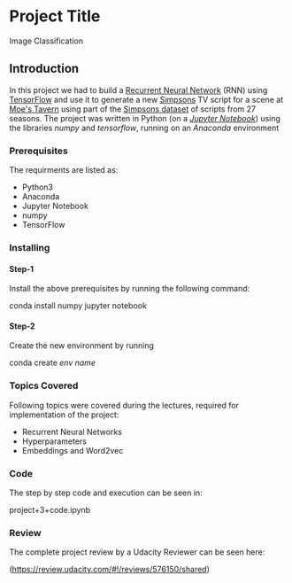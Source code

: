 # Project Title

Image Classification

## Introduction

In this project we had to build a [Recurrent Neural Network](https://en.wikipedia.org/wiki/Recurrent_neural_network) (RNN) using [TensorFlow](https://www.tensorflow.org/) and use it to generate a new [Simpsons](https://en.wikipedia.org/wiki/The_Simpsons) TV script for a scene at [Moe's Tavern](https://simpsonswiki.com/wiki/Moe's_Tavern) using part of the [Simpsons dataset](https://www.kaggle.com/wcukierski/the-simpsons-by-the-data) of scripts from 27 seasons. The project was written in Python (on a [_Jupyter Notebook_](https://github.com/HaraldoFilho/DLND-tv-script-generation/blob/master/dlnd_tv_script_generation.ipynb)) using the libraries _numpy_ and _tensorflow_, running on an _Anaconda_ environment

### Prerequisites

The requirments are listed as:

- Python3
- Anaconda
- Jupyter Notebook
- numpy
- TensorFlow

### Installing

#### Step-1

Install the above prerequisites by running the following command:

conda install numpy  jupyter notebook


#### Step-2

Create the new environment by running

conda create *env name*

### Topics Covered

Following topics were covered during the lectures, required for implementation of the project:

- Recurrent Neural Networks
- Hyperparameters
- Embeddings and Word2vec

### Code

The step by step code and execution can be seen in:

project+3+code.ipynb

### Review

The complete project review by a Udacity Reviewer can be seen here:

(https://review.udacity.com/#!/reviews/576150/shared)




